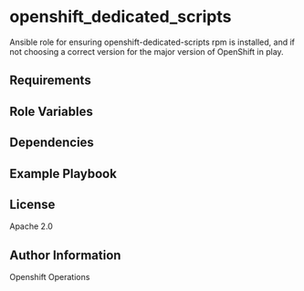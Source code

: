 openshift_dedicated_scripts
=========

Ansible role for ensuring openshift-dedicated-scripts rpm is installed, and if
not choosing a correct version for the major version of OpenShift in play.


Requirements
------------


Role Variables
--------------


Dependencies
------------


Example Playbook
----------------

License
-------

Apache 2.0

Author Information
------------------

Openshift Operations
